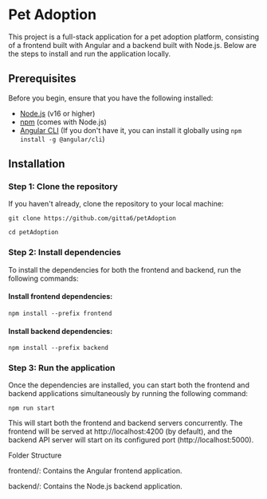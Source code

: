 # Pet Adoption

This project is a full-stack application for a pet adoption platform, consisting of a frontend built with Angular and a backend built with Node.js. Below are the steps to install and run the application locally.

## Prerequisites

Before you begin, ensure that you have the following installed:

- [Node.js](https://nodejs.org/) (v16 or higher)
- [npm](https://www.npmjs.com/) (comes with Node.js)
- [Angular CLI](https://angular.io/cli) (If you don't have it, you can install it globally using `npm install -g @angular/cli`)

## Installation

### Step 1: Clone the repository

If you haven't already, clone the repository to your local machine:

`git clone https://github.com/gitta6/petAdoption`

`cd petAdoption`

### Step 2: Install dependencies

To install the dependencies for both the frontend and backend, run the following commands:

#### Install frontend dependencies:

`npm install --prefix frontend`


#### Install backend dependencies:

`npm install --prefix backend`


### Step 3: Run the application
Once the dependencies are installed, you can start both the frontend and backend applications simultaneously by running the following command:

`npm run start`

This will start both the frontend and backend servers concurrently. The frontend will be served at http://localhost:4200 (by default), and the backend API server will start on its configured port (http://localhost:5000).

Folder Structure 

frontend/: Contains the Angular frontend application.

backend/: Contains the Node.js backend application.